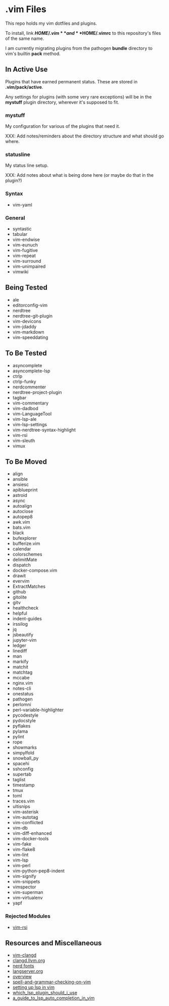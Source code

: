 # .vim Files

This repo holds my vim dotfiles and plugins.

To install, link **$HOME/.vim** and **$HOME/.vimrc** to this repository's
files of the same name.

I am currently migrating plugins from the pathogen **bundle** directory to
vim's builtin **pack** method.

## In Active Use

Plugins that have earned permanent status. These are stored in
**.vim/pack/active**.

Any settings for plugins (with some very rare exceptions) will be in the
**mystuff** plugin directory, wherever it's supposed to fit.

### mystuff

My configuration for various of the plugins that need it.

XXX: Add notes/reminders about the directory structure and what should go
     where.

### statusline

My status line setup.

XXX: Add notes about what is being done here (or maybe do that in the plugin?)

### Syntax

* vim-yaml

### General

* syntastic
* tabular
* vim-endwise
* vim-eunuch
* vim-fugitive
* vim-repeat
* vim-surround
* vim-unimpaired
* vimwiki

## Being Tested

* ale
* editorconfig-vim
* nerdtree
* nerdtree-git-plugin
* vim-devicons
* vim-jdaddy
* vim-markdown
* vim-speeddating

## To Be Tested

* asyncomplete
* asyncomplete-lsp
* ctrlp
* ctrlp-funky
* nerdcommenter
* nerdtree-project-plugin
* tagbar
* vim-commentary
* vim-dadbod
* vim-LanguageTool
* vim-lsp-ale
* vim-lsp-settings
* vim-nerdtree-syntax-highlight
* vim-rsi
* vim-sleuth
* vimux

## To Be Moved

* align
* ansible
* ansiesc
* apiblueprint
* astroid
* async
* autoalign
* autoclose
* autopep8
* awk.vim
* bats.vim
* black
* bufexplorer
* bufferize.vim
* calendar
* colorschemes
* delimitMate
* dispatch
* docker-compose.vim
* drawit
* evervim
* ExtractMatches
* github
* gitolite
* gitv
* healthcheck
* helpful
* indent-guides
* irssilog
* jq
* jsbeautify
* jupyter-vim
* ledger
* linediff
* man
* markify
* matchit
* matchtag
* mccabe
* nginx.vim
* notes-cli
* onestatus
* pathogen
* perlomni
* perl-variable-highlighter
* pycodestyle
* pydocstyle
* pyflakes
* pylama
* pylint
* rope
* showmarks
* simpylfold
* snowball_py
* spacehi
* sshconfig
* supertab
* taglist
* timestamp
* tmux
* toml
* traces.vim
* ultisnips
* vim-asterisk
* vim-autotag
* vim-conflicted
* vim-db
* vim-diff-enhanced
* vim-docker-tools
* vim-fake
* vim-flake8
* vim-lint
* vim-lsp
* vim-perl
* vim-python-pep8-indent
* vim-signify
* vim-snippets
* vimspector
* vim-superman
* vim-virtualenv
* yapf

### Rejected Modules

* [vim-rsi](https://github.com/tpope/vim-rsi.git)

## Resources and Miscellaneous

* [vim-clangd](http://aliquote.org/post/vim-clangd/)
* [clangd.llvm.org](https://clangd.llvm.org/)
* [nerd fonts](https://github.com/ryanoasis/nerd-fonts)
* [langserver.org](https://langserver.org/)
* [overview](https://microsoft.github.io/language-server-protocol/overviews/lsp/overview/)
* [spell-and-grammar-checking-on-vim](https://ncona.com/2018/12/spell-and-grammar-checking-on-vim/)
* [setting up lsp in vim](https://ncona.com/2021/12/setting-up-lsp-in-vim)
* [which_lsp_plugin_should_i_use](https://www.reddit.com/r/vim/comments/7lnhrt/which_lsp_plugin_should_i_use/)
* [a_guide_to_lsp_auto_completion_in_vim](https://www.reddit.com/r/vim/comments/b33lc1/a_guide_to_lsp_auto_completion_in_vim/)
